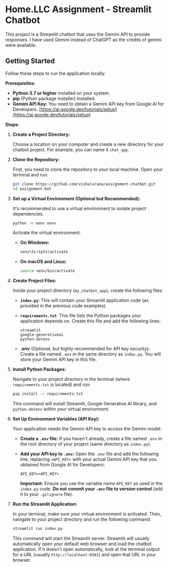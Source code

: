 # Home.LLC Assignment - Streamlit Chatbot

This project is a Streamlit chatbot that uses the Gemini API to provide responses. I have used Gemini instead of ChatGPT as the credits of gemini were available. 

## Getting Started

Follow these steps to run the application locally:

**Prerequisites:**

*   **Python 3.7 or higher** installed on your system.
*   **pip** (Python package installer) installed.
*   **Gemini API Key:** You need to obtain a Gemini API key from Google AI for Developers. [https://ai.google.dev/tutorials/setup](https://ai.google.dev/tutorials/setup)

**Steps:**

1.  **Create a Project Directory:**

    Choose a location on your computer and create a new directory for your chatbot project. For example, you can name it `chat_app`.

2.  **Clone the Repository:**

    First, you need to clone the repository to your local machine. Open your terminal and run:

    ```bash
    git clone https://github.com/vishalxrana/assignment-chatbot.git
    cd assignment-bot
    ```

3.  **Set up a Virtual Environment (Optional but Recommended):**

    It's recommended to use a virtual environment to isolate project dependencies.

    ```bash
    python -m venv venv
    ```

    Activate the virtual environment:

    *   **On Windows:**
        ```bash
        venv\Scripts\activate
        ```
    *   **On macOS and Linux:**
        ```bash
        source venv/bin/activate
        ```

4.  **Create Project Files:**

    Inside your project directory (`my_chatbot_app`), create the following files:

    *   **`index.py`**:  This will contain your Streamlit application code (as provided in the previous code examples).
    *   **`requirements.txt`**: This file lists the Python packages your application depends on. Create this file and add the following lines:

        ```
        streamlit
        google-generativeai
        python-dotenv
        ```
    *   **.env** (Optional, but highly recommended for API key security): Create a file named `.env` in the same directory as `index.py`. You will store your Gemini API key in this file.

5.  **Install Python Packages:**

    Navigate to your project directory in the terminal (where `requirements.txt` is located) and run:

    ```bash
    pip install -r requirements.txt
    ```

    This command will install Streamlit, Google Generative AI library, and `python-dotenv` within your virtual environment.

6.  **Set Up Environment Variables (API Key):**

    Your application needs the Gemini API key to access the Gemini model.

    *   **Create a `.env` file:** If you haven't already, create a file named `.env` in the root directory of your project (same directory as `index.py`).
    *   **Add your API key to `.env`:** Open the `.env` file and add the following line, replacing `<API_KEY>` with your actual Gemini API key that you obtained from Google AI for Developers:

        ```
        API_KEY=<API_KEY>
        ```

        **Important:**  Ensure you use the variable name `API_KEY` as used in the `index.py` code. **Do not commit your `.env` file to version control** (add it to your `.gitignore` file).

7.  **Run the Streamlit Application:**

    In your terminal, make sure your virtual environment is activated. Then, navigate to your project directory and run the following command:

    ```bash
    streamlit run index.py
    ```

    This command will start the Streamlit server. Streamlit will usually automatically open your default web browser and load the chatbot application. If it doesn't open automatically, look at the terminal output for a URL (usually `http://localhost:8501`) and open that URL in your browser.


